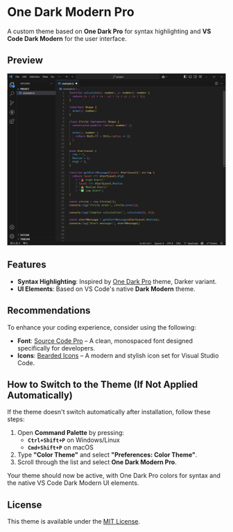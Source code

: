 # One Dark Modern Pro

A custom theme based on **One Dark Pro** for syntax highlighting and **VS Code Dark Modern** for the user interface.

## Preview

![Preview](./preview.png)

## Features

- **Syntax Highlighting**: Inspired by [One Dark Pro](https://marketplace.visualstudio.com/items?itemName=zhuangtongfa.Material-theme) theme, Darker variant.
- **UI Elements**: Based on VS Code's native **Dark Modern** theme.

## Recommendations

To enhance your coding experience, consider using the following:

- **Font**: [Source Code Pro](https://github.com/adobe-fonts/source-code-pro) – A clean, monospaced font designed specifically for developers.
- **Icons**: [Bearded Icons](https://marketplace.visualstudio.com/items?itemName=BeardedBear.beardedicons) – A modern and stylish icon set for Visual Studio Code.

## How to Switch to the Theme (If Not Applied Automatically)

If the theme doesn't switch automatically after installation, follow these steps:

1. Open **Command Palette** by pressing:
   - **`Ctrl+Shift+P`** on Windows/Linux
   - **`Cmd+Shift+P`** on macOS
2. Type **"Color Theme"** and select **"Preferences: Color Theme"**.
3. Scroll through the list and select **One Dark Modern Pro**.

Your theme should now be active, with One Dark Pro colors for syntax and the native VS Code Dark Modern UI elements.

## License

This theme is available under the [MIT License](LICENSE).
